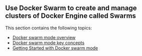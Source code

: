 <!--[metadata]>
+++
title = "Manage a Swarm (1.12 RC)"
description = "How to use Docker Swarm to create and manage Docker Engine clusters"
keywords = [" docker, documentation, developer, "]
advisory = "rc"
[menu.main]
identifier = "engine_swarm"
parent = "engine_use"
weight = 0
+++
<![end-metadata]-->


## Use Docker Swarm to create and manage clusters of Docker Engine called Swarms

This section contains the following topics:

* [Docker swarm mode overview](index.md)
* [Docker swarm mode key concepts](key-concepts.md)
* [Getting Started with Docker swarm mode](swarm-tutorial/index.md)
